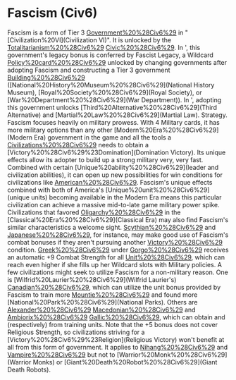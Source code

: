 # Fascism (Civ6)

Fascism is a form of Tier 3 [Government%20%28Civ6%29](government) in "[Civilization%20VI](Civilization VI)". It is unlocked by the [Totalitarianism%20%28Civ6%29](Totalitarianism) [Civic%20%28Civ6%29](civic).
In ', this government's legacy bonus is conferred by Fascist Legacy, a Wildcard [Policy%20card%20%28Civ6%29](policy) unlocked by changing governments after adopting Fascism and constructing a Tier 3 government [Building%20%28Civ6%29](building) ([National%20History%20Museum%20%28Civ6%29](National History Museum), [Royal%20Society%20%28Civ6%29](Royal Society), or [War%20Department%20%28Civ6%29](War Department)). In ', adopting this government unlocks [Third%20Alternative%20%28Civ6%29](Third Alternative) and [Martial%20Law%20%28Civ6%29](Martial Law).
Strategy.
Fascism focuses heavily on military prowess. With 4 Military cards, it has more military options than any other [Modern%20Era%20%28Civ6%29](Modern Era) government in the game and all the tools a [Civilizations%20%28Civ6%29](civilization) needs to obtain a [Victory%20%28Civ6%29%23Domination](Domination Victory). Its unique effects allow its adopter to build up a strong military very, very fast. Combined with certain [Unique%20ability%20%28Civ6%29](leader and civilization abilities), it can open up new possibilities for win conditions for civilizations like [American%20%28Civ6%29](America). Fascism's unique effects combined with both of America's [Unique%20unit%20%28Civ6%29](unique units) becoming available in the Modern Era means this particular civilization can achieve a massive mid-to-late game military power spike.
Civilizations that favored [Oligarchy%20%28Civ6%29](Oligarchy) in the [Classical%20Era%20%28Civ6%29](Classical Era) may also find Fascism's similar characteristics a welcome sight. [Scythian%20%28Civ6%29](Scythia) and [Japanese%20%28Civ6%29](Japan), for instance, may make good use of Fascism's combat bonuses if they aren't pursuing another [Victory%20%28Civ6%29](victory) condition. [Greek%20%28Civ6%29](Greece) under [Gorgo%20%28Civ6%29](Gorgo) receives an automatic +9 Combat Strength for all [Unit%20%28Civ6%29](units), which can reach even higher if she fills up her Wildcard slots with Military policies.
A few civilizations might seek to utilize Fascism for a non-military reason. One is [Wilfrid%20Laurier%20%28Civ6%29](Wilfrid Laurier's) [Canadian%20%28Civ6%29](Canada), which can utilize the unit bonus provided by Fascism to train more [Mountie%20%28Civ6%29](Mounties) and found more [National%20Park%20%28Civ6%29](National Parks). Others are [Alexander%20%28Civ6%29](Alexander's) [Macedonian%20%28Civ6%29](Macedon) and [Ambiorix%20%28Civ6%29](Ambiorix's) [Gallic%20%28Civ6%29](Gaul), which can obtain and (respectively) from training units.
Note that the +5 bonus does not cover Religious Strength, so civilizations striving for a [Victory%20%28Civ6%29%23Religion](Religious Victory) won't benefit at all from this form of government. It applies to [Nihang%20%28Civ6%29](Nihang) and [Vampire%20%28Civ6%29](Vampires) but not to [Warrior%20Monk%20%28Civ6%29](Warrior Monks) or [Giant%20Death%20Robot%20%28Civ6%29](Giant Death Robots).